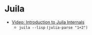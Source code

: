 # Juila

- [Video: Introduction to Juila Internals](https://www.youtube.com/watch?v=osdeT-tWjzk)
  - `juila --lisp` `(julia-parse "1+2")`